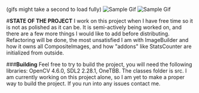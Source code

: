 (gifs might take a second to load fully)
![Sample Gif](https://media.discordapp.net/attachments/753342435656204288/1146568085982163134/ezgif.com-optimize.gif) 
![Sample Gif](https://media.discordapp.net/attachments/534135162754170881/1146568950478540921/gif_auto.gif)

#**STATE OF THE PROJECT**
I work on this project when I have free time so it is not as polished as it can be. 
It is semi-actively being worked on, and there are a few more things I would like to add before distributing.
Refactoring will be done, the most unsatisfied I am with ImageBuilder and how it owns all CompositeImages,
and how "addons" like StatsCounter are initialized from outside.

###**Building**
Feel free to try to build the project, you will need the following libraries: OpenCV 4.6.0, SDL2 2.28.1, OneTBB. 
The classes folder is src.
I am currently working on this project alone, so I am yet to make a proper way to build the project. 
If you run into any issues contact me.
